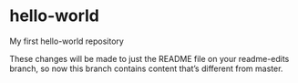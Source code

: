 # hello-world
My first hello-world repository

These changes will be made to just the README file on your readme-edits branch,
so now this branch contains content that’s different from master.
